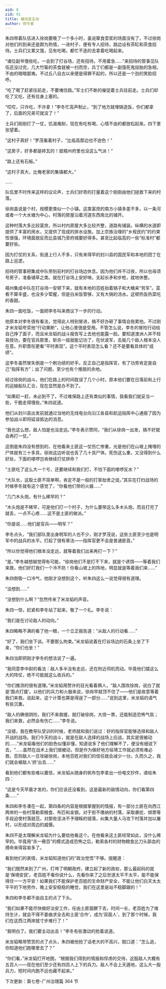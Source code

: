 ```yaml
---
aid: 8
zid: 91
title: 被动变主动
author: 吹牛者
---
```


朱四带着队伍进入徐岗要晚了一个多小时，虽说箪食壶浆的场面没有了，不过徐岗对他们的到来还是颇为热情，一进村子，便有专人招待，路边设有茶缸和茶食招待。士兵们又累又饿，见有吃喝，都忙不迭的去拿着吃喝起来。

“诸位副爷慢些吃，一会到了打谷场，还有招待。不用着急……”来招待的管事见队伍还没过完，几大竹匾的茶食就被一扫而空，兵丁们都是一副饿死鬼投胎的急相，不由的暗暗鄙夷。不过丘八自古以来便是得罪不起的，所以还是一个劲的笑脸招呼。

“吃了喝了赶紧往前走，不要堵住路。”军士们不断的催促着士兵往前走。士兵们却吃了又吃，还有往身上塞的。

“哎哎，只许吃，不许拿！”李冬忙高声制止，“到了地方就埋锅造饭，你们都拿了，后面的兄弟可就没了！”

士兵们刚刚打了一仗，饥渴难耐，现在有吃有喝，心情不由的都放松起来。四下里张望着。

“这村子真好！”罗茂看着村子，“比临高那边也不逊色！”

“这房子，好多都是砖瓦的！就梧州府里也没这么气派！”

“路上还有石板。”

“这村子真大，比俺老家的集镇都大。”

……

队伍里不时传来这样的议论声，士兵们好奇的打量着这个刚刚由他们拯救下来的村落。

徐岗虽说是个村，规模更类似一个小镇。这类富庶的南方小镇多差不多，以一条河或者一个大水塘为中心，村落的房屋沿着河道东西南北的铺开。

这种村落大多比较富庶，所以村内房屋大多比较齐整，道路有铺装。纵横的水道即提供了丰富的用水，又提供了现成的排水设施，加上宗族治理的“乡规民约”的约束性很强，环境面貌反而比县城乃至府城要好得多。甚至比起临高的一些“标准村”都要好些。

因为打仗的关系，街道上行人不多，只有来得早的封川县的国民军和本地的团丁在路上巡逻。

招待的管事把集成中队带到前村的打谷场边休息。因为他们并不过夜，所以也毋须号房子，准备铺草之类。就在打谷场上安好哨，支起长矛和步枪，就地休整。

梧州集成中队在打谷场一安顿下来，就有本地的百姓抬着锅子和大桶来“劳军”。菜肴不算丰盛，也没多少荤腥，但是白米饭管够，又有大锅的汤水。这顿热饭热菜吃的香甜。

朱四一面吃饭，一面把李冬叫来商议下一步的行动。

他原本对李冬很有看法，觉得此人特别冒进，搞不好办砸了事情会拖累他。不过刚才米龙韬夸奖他“行动果断”，让他心里很是受用。不管怎么说，李冬的冒险行动给自己挣了面子，而且米龙韬的战斗报告写上去他也能露一脸。要知道澳洲人并不轻易授功，要在官兵那里，斩杀一级就能记功了，在伏波军，击毙几个敌人根本没人在意。升职晋衔更看“平时表现”。这个平时表现怎么看？还不是要看具体的“成绩”。

这李冬虽然冒失倒是一个刷功绩的好手。反正自己是指挥官，有了功劳肯定是自己“指挥有方”；出了问题，至少也有个推脱的余地。

经过徐岗的战斗，他们在路上的时间耽误了几个小时，原本他们要在日落前和上行的运输船队汇合，现在显然是办不到了。

“如果赶一赶，未必到不了。不过难保路上还有类似的事情，我看我们就妥当一些，干脆走得慢些。”朱四说道。

他们从封川县出发前就通过当地的无线电台向沿江各县和航运指挥中心通报了因为参加战斗即将延误抵达的消息。

“我也这么想，敌人怕是也没走远。”李冬表示赞同，“我们从徐岗一出发，搞不好就会再打一仗。”

这倒是朱四没有想到的，在他看来土匪这一仗伤亡惨重，光是他们在山坡上掩埋的尸体就有三十多具，徐岗这边听说也丢了几十具尸体。死伤这么重，又没得到什么好处，下面的喽啰岂肯继续打仗拼命？

“土匪吃了这么大一个亏，还要继续和我们打，不怕下面的喽啰反水？”

“大队长，这股土匪不简单啊，肯定不是一般的打家劫舍之徒。”其实在打扫战场的时候李冬就有这个感觉了，“你看他们带的火器……”

“几门木头炮，有什么稀罕的？”

“木头炮是不稀罕，可是他们打一个村子，为什么要带这么多木头炮，而且打完了就丢，一点不心疼……这不是土匪的做派。”

“你是说……他们是官兵――明军？”

李冬点头，“我们部队里出身明军的人也不少，刚才罗茂说，这些土匪至少也是明军中的战兵的水平。打起了很有章法――指挥官更不会是普通匪首。”

“所以你觉得他们根本没走远，就等着我们出来再打一下？”

“是。”李冬越想越觉得有可能，“徐岗他们不是打不下来，就是个诱饵――等着我们来救，他们好打我们一个冷不防！你看山坡上的阵地，明显就是等着我们来……”

朱四倒吸一口冷气，他刚才没想到这个，听朱四这么一说觉得很有道理。

“没想到……”

“没想到什么啊？”忽然传来了米龙韬的声音。

朱四一惊，赶紧和李冬站了起来，敬了一个礼。李冬说：

“我们是在讨论敌人的动向。”

朱四略略不满的看了他一眼，一个立正报告道：“从敌人的行动看……”

“好了，我们坐下谈。不要那么拘束。”米龙韬说着在打谷场边的石条上坐了下来，“你们也坐！”

朱四当即把刚才李冬的想法说了一遍。

“我同意李中尉的看法：敌人多半没有走远，还在附近伺机而动。毕竟他们摆这么大的阵仗，绝不可能就这么收兵的。”

“你们推测的很有道理。”米龙韬用赞许的目光看着俩人，“敌人围攻徐岗，说白了就是‘围点打援’。以他们的兵力和火器来说，徐岗早就顶不住了――他们是故意等着我们来救。说起来，这个计策也算是得逞了一部分……”说到这里，米龙韬的语气有些沉重。

“敌人的确很阴险，我们不来救援，就打破徐岗，大捞一票，还能制造恐怖气氛；我们来救，必然会有伤亡……”李冬说。

“没错，我在教导队受训的时候，老师就和我们说过：好的指挥官能够选择和敌人开战的战场。我们今天的战斗，就是在敌人选择的战场上应战，其实是很被动的……”米龙韬看他们的脸色似懂非懂，知道说多了他们理解不了，便没有细说下去，“……虽然在战术上我们很被动，但是作为做好地方绥靖工作就必须有难必救，否则敌人一旦攻破徐岗，本地百姓对我们的信任就会减少一分。久而久之，我们就会被敌人‘挤’出去……”

看到他们都有些难以置信，米龙韬从随身的帆布包李拿出一份电文抄件，递给朱四：

“这是今天早晨才发的，你们应该还没看到，这是最新的敌情动向，你们看第四条……”

朱四和李冬凑在一起，第四条的内容是根据掌握到的情报，有一部分土匪在向西江两岸的一些村落勒索粮食、布匹和金银。对于拒不缴纳的村落，采取袭扰、绑票等手段迫使村落就范，对那些坚决不予理睬的错落，纠集大量人马攻下村落并加以屠村，以形成对周边的威慑。

朱四不是太理解米龙韬为什么要给他看这个。在他看来这土匪经常如此，没什么稀罕的。毕竟用“杀一儆百”的模式造成恐怖之后，勒索各村的财物粮食比刀头舔血的搏命来得容易多了。

看到他们的表情，米龙韬知道他们的“政治觉悟”不够。提醒道：

“我们既然来到了广州，打垮了明朝政府，建立起了新的政权，那么最起码的就是‘保境安民’。老百姓不看你说什么，先看你来了之后世道太平不太平，能不能保得住一一方平安！如果我们不能保护老百姓的生命财产安全，不能让他们白天太太平平的下地劳作，晚上安安稳稳的睡觉，我们在这里是站不稳脚跟的！”

朱四和李冬都不由自主的点了下头。

“我们如果不能尽快做好治安工作，任由土匪猖獗下去，时间一长，老百姓为了维持生计，就会不得不委曲求全去和土匪‘合作’，成为‘双面人’，到了那个时候，我们在这西江两岸就寸步难行了！”

“我明白了。我们要主动出击！”李冬有些激动的抢着说道。

米龙韬略带赞赏的点了点头，朱四被他抢了话老大的不高兴，脱口道：“怎么追，你知道他们跑哪里去了？”

“你们看，”米龙韬打开地图，“根据我们得到的情报和俘虏的交待，这股敌人大概有五百人――现在他们至少还有四百人上下的兵力。敌人不会上天遁地，这么大一股兵力，短时间内跑不远也藏不起来。”

下次更新：第七卷-广州治理篇 364 节
